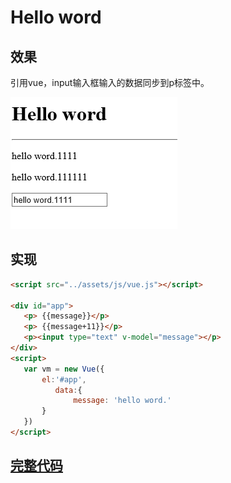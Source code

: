  # Hello word

 ## 效果

引用vue，input输入框输入的数据同步到p标签中。

![](./assets/2018-08-04-14-55-33.png)
 
 ## 实现
 ```html
<script src="../assets/js/vue.js"></script>

<div id="app">
    <p> {{message}}</p>
    <p> {{message+11}}</p>      
    <p><input type="text" v-model="message"></p>
</div>
<script>
    var vm = new Vue({
        el:'#app',
           data:{
               message: 'hello word.'
        }
    })    
</script>
 ```
 
 ## [完整代码](helloWord.html)

